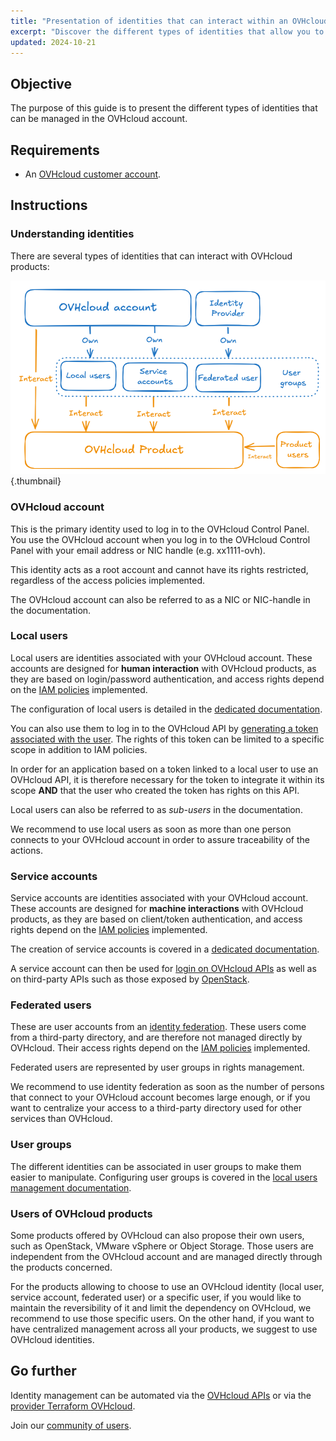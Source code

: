 ```yaml
---
title: "Presentation of identities that can interact within an OVHcloud account"
excerpt: "Discover the different types of identities that allow you to interact with an OVHcloud product"
updated: 2024-10-21
---
```


## Objective

The purpose of this guide is to present the different types of identities that can be managed in the OVHcloud account.

## Requirements

- An [OVHcloud customer account](/pages/account_and_service_management/account_information/ovhcloud-account-creation).

## Instructions

### Understanding identities

There are several types of identities that can interact with OVHcloud products:

![identities-types](images/identities_types.png){.thumbnail}

### OVHcloud account

This is the primary identity used to log in to the OVHcloud Control Panel. You use the OVHcloud account when you log in to the OVHcloud Control Panel with your email address or NIC handle (e.g. xx1111-ovh).

This identity acts as a root account and cannot have its rights restricted, regardless of the access policies implemented.

The OVHcloud account can also be referred to as a NIC or NIC-handle in the documentation.

### Local users

Local users are identities associated with your OVHcloud account. These accounts are designed for **human interaction** with OVHcloud products, as they are based on login/password authentication, and access rights depend on the [IAM policies](/pages/account_and_service_management/account_information/iam-policy-ui) implemented.

The configuration of local users is detailed in the [dedicated documentation](/pages/account_and_service_management/account_information/ovhcloud-users-management).

You can also use them to log in to the OVHcloud API by [generating a token associated with the user](/pages/manage_and_operate/api/first-steps). The rights of this token can be limited to a specific scope in addition to IAM policies.

In order for an application based on a token linked to a local user to use an OVHcloud API, it is therefore necessary for the token to integrate it within its scope **AND** that the user who created the token has rights on this API.

Local users can also be referred to as *sub-users* in the documentation.

We recommend to use local users as soon as more than one person connects to your OVHcloud account in order to assure traceability of the actions.

### Service accounts

Service accounts are identities associated with your OVHcloud account. These accounts are designed for **machine interactions** with OVHcloud products, as they are based on client/token authentication, and access rights depend on the [IAM policies](/pages/account_and_service_management/account_information/iam-policy-ui) implemented.

The creation of service accounts is covered in a [dedicated documentation](/pages/manage_and_operate/api/manage-service-account).

A service account can then be used for [login on OVHcloud APIs](/pages/account_and_service_management/account_information/authenticate-api-with-service-account) as well as on third-party APIs such as those exposed by [OpenStack](/pages/manage_and_operate/iam/authenticate-api-openstack-with-service-account).

### Federated users

These are user accounts from an [identity federation](/products/manage-operate-user-federation). These users come from a third-party directory, and are therefore not managed directly by OVHcloud. Their access rights depend on the [IAM policies](/pages/account_and_service_management/account_information/iam-policy-ui) implemented.

Federated users are represented by user groups in rights management.

We recommend to use identity federation as soon as the number of persons that connect to your OVHcloud account becomes large enough, or if you want to centralize your access to a third-party directory used for other services than OVHcloud.

### User groups

The different identities can be associated in user groups to make them easier to manipulate.
Configuring user groups is covered in the [local users management documentation](/pages/account_and_service_management/account_information/ovhcloud-users-management).

### Users of OVHcloud products

Some products offered by OVHcloud can also propose their own users, such as OpenStack, VMware vSphere or Object Storage.
Those users are independent from the OVHcloud account and are managed directly through the products concerned.

For the products allowing to choose to use an OVHcloud identity (local user, service account, federated user) or a specific user, if you would like to maintain the reversibility of it and limit the dependency on OVHcloud, we recommend to use those specific users.
On the other hand, if you want to have centralized management across all your products, we suggest to use OVHcloud identities.

## Go further

Identity management can be automated via the [OVHcloud APIs](/pages/manage_and_operate/api/first-steps) or via the [provider Terraform OVHcloud](/pages/manage_and_operate/terraform/terraform-at-ovhcloud).

Join our [community of users](/links/community).